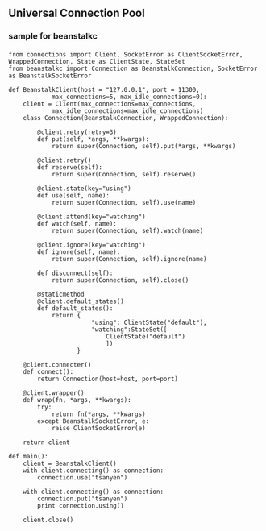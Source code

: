 ## Universal Connection Pool

### sample for beanstalkc

####
    from connections import Client, SocketError as ClientSocketError, WrappedConnection, State as ClientState, StateSet
    from beanstalkc import Connection as BeanstalkConnection, SocketError as BeanstalkSocketError

    def BeanstalkClient(host = "127.0.0.1", port = 11300,
                max_connections=5, max_idle_connections=0):
        client = Client(max_connections=max_connections,
                max_idle_connections=max_idle_connections)
        class Connection(BeanstalkConnection, WrappedConnection):

            @client.retry(retry=3)
            def put(self, *args, **kwargs):
                return super(Connection, self).put(*args, **kwargs)

            @client.retry()
            def reserve(self):
                return super(Connection, self).reserve()

            @client.state(key="using")
            def use(self, name):
                return super(Connection, self).use(name)

            @client.attend(key="watching")
            def watch(self, name):
                return super(Connection, self).watch(name)

            @client.ignore(key="watching")
            def ignore(self, name):
                return super(Connection, self).ignore(name)

            def disconnect(self):
                return super(Connection, self).close()

            @staticmethod
            @client.default_states()
            def default_states():
                return {
                           "using": ClientState("default"),
                           "watching":StateSet([
                               ClientState("default")
                               ])
                       }

        @client.connecter()
        def connect():
            return Connection(host=host, port=port)

        @client.wrapper()
        def wrap(fn, *args, **kwargs):
            try:
                return fn(*args, **kwargs)
            except BeanstalkSocketError, e:
                raise ClientSocketError(e)

        return client

    def main():
        client = BeanstalkClient()
        with client.connecting() as connection:
            connection.use("tsanyen")

        with client.connecting() as connection:
            connection.put("tsanyen")
            print connection.using()

        client.close()

